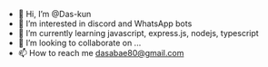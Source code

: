 - 👋 Hi, I’m @Das-kun
- 👀 I’m interested in discord and WhatsApp bots
- 🌱 I’m currently learning javascript, express.js, nodejs, typescript
- 💞️ I’m looking to collaborate on ...
- 📫 How to reach me dasabae80@gmail.com

<!---
Das-kun/Das-kun is a ✨ special ✨ repository because its `README.md` (this file) appears on your GitHub profile.
You can click the Preview link to take a look at your changes.
--->
